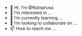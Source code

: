 - 👋 Hi, I’m @Nutsarusa
- 👀 I’m interested in ...
- 🌱 I’m currently learning ...
- 💞️ I’m looking to collaborate on ...
- 📫 How to reach me ...

<!---
Nutsarusa/Nutsarusa is a ✨ special ✨ repository because its `README.md` (this file) appears on your GitHub profile.
You can click the Preview link to take a look at your changes.
--->
